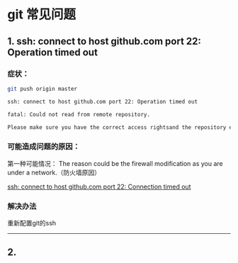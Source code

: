 # git 常见问题

## 1. ssh: connect to host github.com port 22: Operation timed out

### 症状：
```bash
git push origin master

ssh: connect to host github.com port 22: Operation timed out 

fatal: Could not read from remote repository.

Please make sure you have the correct access rightsand the repository exists.
```

### 可能造成问题的原因：

第一种可能情况： The reason could be the firewall modification as you are under a network.（防火墙原因）

[ssh: connect to host github.com port 22: Connection timed out](https://stackoverflow.com/questions/15589682/ssh-connect-to-host-github-com-port-22-connection-timed-out)

### 解决办法

重新配置git的ssh

---

## 2. 
